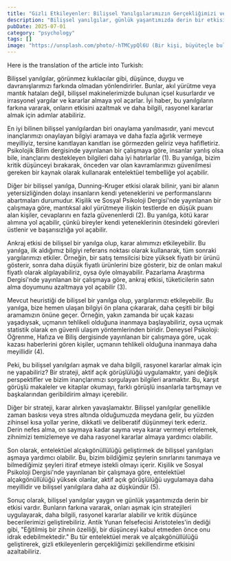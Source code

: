 ```yaml
---
title: "Gizli Etkileyenler: Bilişsel Yanılgılarımızın Gerçekliğimizi ve Karar Almamızı Nasıl Şekillendirdiği"
description: "Bilişsel yanılgılar, günlük yaşantımızda derin bir etkisi olan sistemli düşünme ve karar alma hatalarıdır. Onaylama yanılmasından Dunning-Kruger etkisine kadar, bu yanılgılar bizi yanlış yönlendirerek, önemli ayrıntıları gözden kaçırmaya ve kötü kararlar almaya yol açabilir. Bu makalede, bilişsel yanılgıların son bilimsel bulgularını inceleyeceğiz, nedenlerini, sonuçlarını ve bunları aşmak için stratejileri keşfedeceğiz."
pubDate: 2025-07-01
category: "psychology"
tags: []
image: "https://unsplash.com/photo/-hTMCypQl6U (Bir kişi, büyüteçle bulmacayı inceler, düşüncelerimizi yakınarak incelememiz gerektiğini simgeleyen bir resim)"
---
```


Here is the translation of the article into Turkish:




Bilişsel yanılgılar, görünmez kuklacılar gibi, düşünce, duygu ve davranışlarımızı farkında olmadan yönlendirirler. Bunlar, akıl yürütme veya mantık hataları değil, bilişsel makinelerimizde bulunan içsel kusurlardır ve irrasyonel yargılar ve kararlar almaya yol açarlar. İyi haber, bu yanılgıların farkına vararak, onların etkisini azaltmak ve daha bilgili, rasyonel kararlar almak için adımlar atabiliriz.

En iyi bilinen bilişsel yanılgılardan biri onaylama yanılmasıdır, yani mevcut inançlarımızı onaylayan bilgiyi aramaya ve daha fazla ağırlık vermeye meyilliyiz, tersine kanıtlayan kanıtları ise görmezden geliriz veya hafifletiriz. Psikolojik Bilim dergisinde yayınlanan bir çalışmaya göre, insanlar yanlış olsa bile, inançlarını destekleyen bilgileri daha iyi hatırlarlar (1). Bu yanılga, bizim kritik düşünceyi bırakarak, önceden var olan kavramlarımızı güvenilmesi gereken bir kaynak olarak kullanarak entelektüel tembelliğe yol açabilir.

Diğer bir bilişsel yanılga, Dunning-Kruger etkisi olarak bilinir, yani bir alanın yetersizliğinden dolayı insanların kendi yeteneklerini ve performanslarını abartmaları durumudur. Kişilik ve Sosyal Psikoloji Dergisi'nde yayınlanan bir çalışmaya göre, mantıksal akıl yürütmeye ilişkin testlerde en düşük puanı alan kişiler, cevaplarını en fazla güvenenlerdi (2). Bu yanılga, kötü karar alımına yol açabilir, çünkü bireyler kendi yeteneklerinin ötesindeki görevleri üstlenir ve başarısızlığa yol açabilir.

Ankraj etkisi de bilişsel bir yanılga olup, karar alımımızı etkileyebilir. Bu yanılga, ilk aldığımız bilgiyi referans noktası olarak kullanarak, tüm sonraki yargılarımızı etkiler. Örneğin, bir satış temsilcisi bize yüksek fiyatlı bir ürünü gösterir, sonra daha düşük fiyatlı ürünlerini bize gösterir, biz de onları makul fiyatlı olarak algılayabiliriz, oysa öyle olmayabilir. Pazarlama Araştırma Dergisi'nde yayınlanan bir çalışmaya göre, ankraj etkisi, tüketicilerin satın alma doyumunu azaltmaya yol açabilir (3).

Mevcut heuristiği de bilişsel bir yanılga olup, yargılarımızı etkileyebilir. Bu yanılga, bize hemen ulaşan bilgiyi ön plana çıkararak, daha çeşitli bir bilgi aramamızın önüne geçer. Örneğin, yakın zamanda bir uçak kazası yaşadıysak, uçmanın tehlikeli olduğuna inanmaya başlayabiliriz, oysa uçmak statistik olarak en güvenli ulaşım yöntemlerinden biridir. Deneysel Psikoloji: Öğrenme, Hafıza ve Biliş dergisinde yayınlanan bir çalışmaya göre, uçak kazası haberlerini gören kişiler, uçmanın tehlikeli olduğuna inanmaya daha meyillidir (4).

Peki, bu bilişsel yanılgıları aşmak ve daha bilgili, rasyonel kararlar almak için ne yapabiliriz? Bir strateji, aktif açık görüşlülüğü uygulamaktır, yani değişik perspektifler ve bizim inançlarımızı sorgulayan bilgileri aramaktır. Bu, karşıt görüşlü makaleler ve kitaplar okumayı, farklı görüşlü insanlarla tartışmayı ve başkalarından geribildirim almayı içerebilir.

Diğer bir strateji, karar alırken yavaşlamaktır. Bilişsel yanılgılar genellikle zaman baskısı veya stres altında olduğumuzda meydana gelir, bu yüzden zihinsel kısa yollar yerine, dikkatli ve deliberatif düşünmeyi terk ederiz. Derin nefes alma, on saymaya kadar sayma veya karar vermeyi ertelemek, zihnimizi temizlemeye ve daha rasyonel kararlar almaya yardımcı olabilir.

Son olarak, entelektüel alçakgönüllülüğü geliştirmek de bilişsel yanılgıları aşmaya yardımcı olabilir. Bu, bizim bildiğimiz şeylerin sınırlarını tanımaya ve bilmediğimiz şeyleri itiraf etmeye istekli olmayı içerir. Kişilik ve Sosyal Psikoloji Dergisi'nde yayınlanan bir çalışmaya göre, entelektüel alçakgönüllülüğü yüksek olanlar, aktif açık görüşlülüğü uygulamaya daha meyillidir ve bilişsel yanılgılara daha az düşkündür (5).

Sonuç olarak, bilişsel yanılgılar yaygın ve günlük yaşantımızda derin bir etkisi vardır. Bunların farkına vararak, onları aşmak için stratejileri uygulayarak, daha bilgili, rasyonel kararlar alabilir ve kritik düşünce becerilerimizi geliştirebiliriz. Antik Yunan felsefecisi Aristoteles'in dediği gibi, "Eğitilmiş bir zihnin özelliği, bir düşünceyi kabul etmeden önce onu idrak edebilmektedir." Bu tür entelektüel merak ve alçakgönüllülüğü geliştirerek, gizli etkileyenlerin gerçekliğimizi şekillendirme etkisini azaltabiliriz.